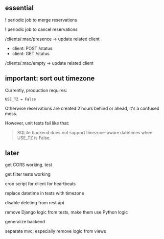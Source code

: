 essential
---------

! periodic job to merge reservations

! periodic job to cancel reservations
    
/clients/:mac/presence -> update related client
- client: POST /status
- client: GET /status

/clients/:mac/empty -> update related client

important: sort out timezone
----------------------------

Currently, production requires:

    USE_TZ = False

Otherwise reservations are created 2 hours behind or ahead, it's a confused mess.

However, unit tests fail like that:

> SQLite backend does not support timezone-aware datetimes when USE_TZ is False.

later
-----

get CORS working, test

get filter tests working

cron script for client for heartbeats

replace datetime in tests with timezone

disable deleting from rest api

remove Django logic from tests, make them use Python logic

generalize backend

separate mvc; especially remove logic from views

